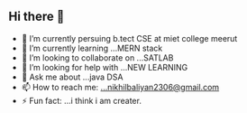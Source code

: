 ## Hi there 👋


- 🔭 I’m currently persuing b.tect CSE at miet college meerut
- 🌱 I’m currently learning ...MERN stack
- 👯 I’m looking to collaborate on ...SATLAB
- 🤔 I’m looking for help with ...NEW LEARNING
- 💬 Ask me about ...java DSA
- 📫 How to reach me: ...nikhilbaliyan2306@gmail.com
- ⚡ Fun fact: ...i think i am creater.
  
